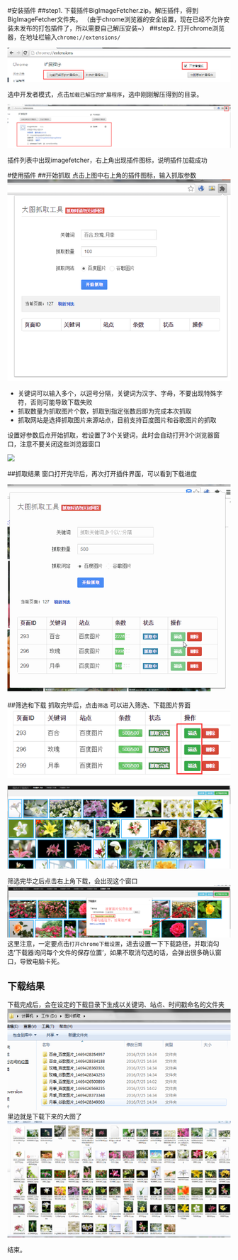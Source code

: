 #安装插件
##step1.
下载插件BigImageFetcher.zip。解压插件，得到BigImageFetcher文件夹。
（由于chrome浏览器的安全设置，现在已经不允许安装未发布的打包插件了，所以需要自己解压安装~）
##step2.
打开chrome浏览器，在地址栏输入`chrome://extensions/`

![](guide/1469430611066.png)

选中开发者模式，点击`加载已解压的扩展程序`，选中刚刚解压得到的目录。

![](guide/1469430745192.png)

插件列表中出现imagefetcher，右上角出现插件图标，说明插件加载成功

#使用插件
##开始抓取
点击上图中右上角的插件图标，输入抓取参数
![](guide/1469430832382.png)

- 关键词可以输入多个，以逗号分隔，关键词为汉字、字母，不要出现特殊字符，否则可能导致下载失败
- 抓取数量为抓取图片个数，抓取到指定张数后即为完成本次抓取
- 抓取网站是选择抓取图片来源站点，目前支持百度图片和谷歌图片的抓取

设置好参数后点开始抓取，若设置了3个关键词，此时会自动打开3个浏览器窗口，注意不要关闭这些浏览器窗口

![](guide/start.gif)

##抓取结果
窗口打开完毕后，再次打开插件界面，可以看到下载进度

![](guide/fetch.gif)


##筛选和下载
抓取完毕后，点击`筛选` 可以进入筛选、下载图片界面
![](guide/1469431401300.png)

![](guide/1469431458835.png)

筛选完毕之后点击右上角下载，会出现这个窗口
![](guide/1469431505666.png)
这里注意，一定要点击`打开chrome下载设置`，进去设置一下下载路径，并取消勾选‘下载器询问每个文件的保存位置’，如果不取消勾选的话，会弹出很多确认窗口，导致电脑卡死。

## 下载结果
下载完成后，会在设定的下载目录下生成以关键词、站点、时间戳命名的文件夹
![](guide/1469431634854.png)
里边就是下载下来的大图了
![](guide/1469431686250.png)

结束。